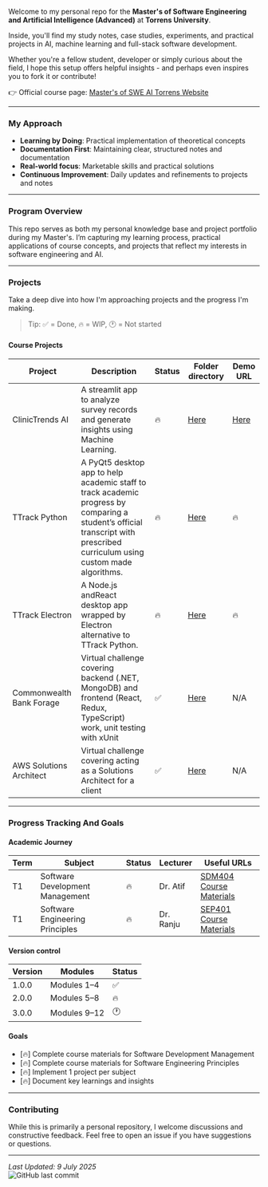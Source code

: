 Welcome to my personal repo for the **Master's of Software Engineering and Artificial Intelligence (Advanced)** at **Torrens University**.

Inside, you'll find my study notes, case studies, experiments, and practical projects in AI, machine learning and full-stack software development.  

Whether you're a fellow student, developer or simply curious about the field, I hope this setup offers helpful insights - and perhaps even inspires you to fork it or contribute!

👉 Official course page: [Master's of SWE AI Torrens Website](https://www.torrens.edu.au/courses/technology/master-of-software-engineering-artificial-intelligence-advanced)

---

### My Approach
- **Learning by Doing**: Practical implementation of theoretical concepts
- **Documentation First**: Maintaining clear, structured notes and documentation
- **Real-world focus**: Marketable skills and practical solutions
- **Continuous Improvement**: Daily updates and refinements to projects and notes

---

### Program Overview
This repo serves as both my personal knowledge base and project portfolio during my Master's. I’m capturing my learning process, practical applications of course concepts, and projects that reflect my interests in software engineering and AI.

---

### Projects
Take a deep dive into how I'm approaching projects and the progress I'm making.

> Tip: ✅ = Done, 🔥 = WIP, 🕐 = Not started

#### Course Projects
Project | Description | Status | Folder directory | Demo URL |
|---------|---------------------|----------------|----------------|----------------|
| ClinicTrends AI  | A streamlit app to analyze survey records and generate insights using Machine Learning. | 🔥 | [Here](./T1-Software-Engineering-Principles/projects/clinictrends_ai/README.md) | [Here](https://sep-torrens-dr-ranju-group-1.streamlit.app/) | 
| TTrack Python | A PyQt5 desktop app to help academic staff to track academic progress by comparing a student’s official transcript with prescribed curriculum using custom made algorithms. | 🔥 | [Here](./T1-Software-Development-Management/projects/TTrack_v1/README.md) | 🔥 |
| TTrack Electron | A Node.js andReact desktop app wrapped by Electron alternative to TTrack Python. | 🔥 | [Here](./T1-Software-Development-Management/projects/TTrack_electron/README.md) | 🔥 |
| Commonwealth Bank Forage | Virtual challenge covering backend (.NET, MongoDB) and frontend (React, Redux, TypeScript) work, unit testing with xUnit | ✅ | [Here](./T1-Extra/cba/) | N/A |
| AWS Solutions Architect | Virtual challenge covering acting as a Solutions Architect for a client | ✅ | [Here](./T1-Extra/aws/) | N/A |

---

### Progress Tracking And Goals

#### Academic Journey
Term | Subject | Status | Lecturer | Useful URLs |
|---------|---------------------|----------------|----------------|----------------|
| T1 | Software Development Management | 🔥 | Dr. Atif | [SDM404 Course Materials](./T1-Software-Development-Management/README.md) |
| T1 | Software Engineering Principles | 🔥 | Dr. Ranju | [SEP401 Course Materials](./T1-Software-Engineering-Principles/README.md) |

#### Version control
| Version | Modules            | Status |
|---------|---------------------|---|
| 1.0.0   | Modules 1–4         | ✅ |
| 2.0.0   | Modules 5–8         | 🔥 |
| 3.0.0   | Modules 9–12        | 🕐 |

#### Goals
- [🔥] Complete course materials for Software Development Management
- [🔥] Complete course materials for Software Engineering Principles
- [🔥] Implement 1 project per subject
- [🔥] Document key learnings and insights

---

### Contributing
While this is primarily a personal repository, I welcome discussions and constructive feedback. Feel free to open an issue if you have suggestions or questions.

---

*Last Updated: 9 July 2025*  
![GitHub last commit](https://img.shields.io/github/last-commit/lfariabr/masters-swe-ai?style=flat-square)